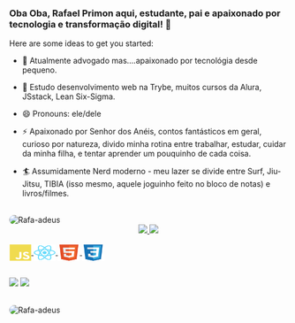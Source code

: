 ### Oba Oba, Rafael Primon aqui, estudante, pai e apaixonado por tecnologia e transformação digital! 👋

Here are some ideas to get you started:

- 🔭 Atualmente advogado mas....apaixonado por tecnológia desde pequeno.
- 🌱 Estudo desenvolvimento web na Trybe, muitos cursos da Alura, JSstack, Lean Six-Sigma.
- 😄 Pronouns: ele/dele
- ⚡ Apaixonado por Senhor dos Anéis, contos fantásticos em geral, curioso por natureza, divido minha rotina entre trabalhar, estudar, cuidar da minha filha, e tentar aprender um pouquinho de cada coisa.
- 🏄 Assumidamente Nerd moderno - meu lazer se divide entre Surf, Jiu-Jitsu, TIBIA (isso mesmo, aquele joguinho feito no bloco de notas) e livros/filmes.

  ##
<div>
  <img align="center" alt="Rafa-adeus" height="90" style="border-radius:50px;" src="https://cdn.discordapp.com/attachments/914960621315969038/914965585157296138/tenor.gif">
</div>
<div align="center">
  <a href="https://github.com/rafaelprimon">
  <img height="160em" src="https://github-readme-stats.vercel.app/api?username=rafaelprimon&show_icons=true&theme=dracula&include_all_commits=true&count_private=true"/>
  <img height="160em" src="https://github-readme-stats.vercel.app/api/top-langs/?username=rafaelprimon&layout=compact&langs_count=7&theme=dracula"/>
  
</div>
  
<div style="display: inline_block"><br>
  <img align="center" alt="Rafa-Js" height="30" width="40" src="https://raw.githubusercontent.com/devicons/devicon/master/icons/javascript/javascript-plain.svg">
  <img align="center" alt="Rafa-React" height="30" width="40" src="https://raw.githubusercontent.com/devicons/devicon/master/icons/react/react-original.svg">
  <img align="center" alt="Rafa-HTML" height="30" width="40" src="https://raw.githubusercontent.com/devicons/devicon/master/icons/html5/html5-original.svg">
  <img align="center" alt="Rafa-CSS" height="30" width="40" src="https://raw.githubusercontent.com/devicons/devicon/master/icons/css3/css3-original.svg">
</div>
  
  ##
  
<div> 
  <a href = "mailto:rafaelfernandesprimon@gmail.com"><img src="https://img.shields.io/badge/-Gmail-%23333?style=for-the-badge&logo=gmail&logoColor=white" target="_blank"></a>
  <a href="https://www.linkedin.com/in/rafaelprimon" target="_blank"><img src="https://img.shields.io/badge/-LinkedIn-%230077B5?style=for-the-badge&logo=linkedin&logoColor=white" target="_blank"></a> 
</div>
  
  ##
  
<div>
 <img align="center" alt="Rafa-adeus" height="300" style="border-radius:50px;" src="https://cdn.discordapp.com/attachments/914960621315969038/914965900808048710/tenor_1.gif">
</div>
